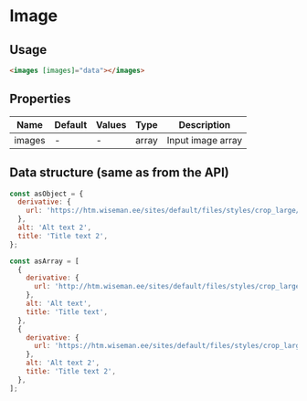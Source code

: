 # Image

## Usage

```html
<images [images]="data"></images>
```

## Properties

| Name  | Default  | Values  |  Type | Description  |
|---|---|---|---|---|
| images | - | - | array | Input image array

## Data structure (same as from the API)
```javascript
const asObject = {
  derivative: {
    url: 'https://htm.wiseman.ee/sites/default/files/styles/crop_large/public/2019-04/4.9mb_1.jpg?itok=advang_9',
  },
  alt: 'Alt text 2',
  title: 'Title text 2',
};

const asArray = [
  {
    derivative: {
      url: 'http://htm.wiseman.ee/sites/default/files/styles/crop_large/public/2019-09/4.jpeg?itok=6nd3dmsR',
    },
    alt: 'Alt text',
    title: 'Title text',
  },
  {
    derivative: {
      url: 'https://htm.wiseman.ee/sites/default/files/styles/crop_large/public/2019-04/4.9mb_1.jpg?itok=advang_9',
    },
    alt: 'Alt text 2',
    title: 'Title text 2',
  },
];
```



